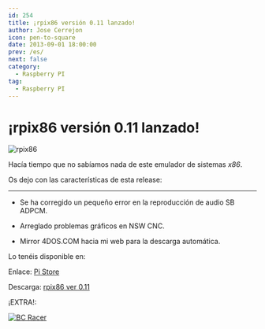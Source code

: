 ```yaml
---
id: 254
title: ¡rpix86 versión 0.11 lanzado!
author: Jose Cerrejon
icon: pen-to-square
date: 2013-09-01 18:00:00
prev: /es/
next: false
category:
  - Raspberry PI
tag:
  - Raspberry PI
---
```


# ¡rpix86 versión 0.11 lanzado!

![rpix86](/images/rpix86_logo.jpg)

Hacía tiempo que no sabíamos nada de este emulador de sistemas *x86*.

Os dejo con las características de esta release:

- - -
* Se ha corregido un pequeño error en la reproducción de audio SB ADPCM.

* Arreglado problemas gráficos en NSW CNC.

* Mirror 4DOS.COM hacia mi web para la descarga automática.

Lo tenéis disponible en:

Enlace: [Pi Store](http://rpix86.patrickaalto.com/rdown.html)

Descarga: [rpix86 ver 0.11](http://rpix86.patrickaalto.com/rpix86.zip)

¡EXTRA!:

<a href="http://www.myabandonware.com/download/bc-racers-28v/">![BC Racer](/images/2013/09/nbc.jpg "¡Descarga y juega BC Racer!")</a>